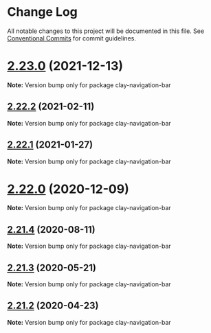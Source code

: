 # Change Log

All notable changes to this project will be documented in this file.
See [Conventional Commits](https://conventionalcommits.org) for commit guidelines.

# [2.23.0](https://github.com/liferay/clay/tree/master/packages/clay-navigation-bar/compare/v2.22.4...v2.23.0) (2021-12-13)

**Note:** Version bump only for package clay-navigation-bar





## [2.22.2](https://github.com/liferay/clay/tree/master/packages/clay-navigation-bar/compare/v2.22.1...v2.22.2) (2021-02-11)

**Note:** Version bump only for package clay-navigation-bar





## [2.22.1](https://github.com/liferay/clay/tree/master/packages/clay-navigation-bar/compare/v2.22.0...v2.22.1) (2021-01-27)

**Note:** Version bump only for package clay-navigation-bar





# [2.22.0](https://github.com/liferay/clay/tree/master/packages/clay-navigation-bar/compare/v2.21.5...v2.22.0) (2020-12-09)

**Note:** Version bump only for package clay-navigation-bar





## [2.21.4](https://github.com/liferay/clay/tree/master/packages/clay-navigation-bar/compare/v2.21.3...v2.21.4) (2020-08-11)

**Note:** Version bump only for package clay-navigation-bar





## [2.21.3](https://github.com/liferay/clay/tree/master/packages/clay-navigation-bar/compare/v2.21.2...v2.21.3) (2020-05-21)

**Note:** Version bump only for package clay-navigation-bar





## [2.21.2](https://github.com/liferay/clay/tree/master/packages/clay-navigation-bar/compare/v2.21.1...v2.21.2) (2020-04-23)

**Note:** Version bump only for package clay-navigation-bar
